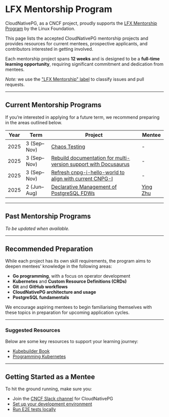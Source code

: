 # LFX Mentorship Program

CloudNativePG, as a CNCF project, proudly supports the
[LFX Mentorship Program](https://lfx.linuxfoundation.org/tools/mentorship/)
by the Linux Foundation.

This page lists the accepted CloudNativePG mentorship projects and provides
resources for current mentees, prospective applicants, and contributors
interested in getting involved.

Each mentorship project spans **12 weeks** and is designed to be a **full-time
learning opportunity**, requiring significant commitment and dedication from
mentees.

*Note:* we use the
["LFX Mentorship" label](https://github.com/cloudnative-pg/cloudnative-pg/issues?q=is%3Aissue%20state%3Aopen%20label%3A%22LFX%20Mentorship%22)
to classify issues and pull requests.

---

## Current Mentorship Programs

If you’re interested in applying for a future term, we recommend preparing in
the areas outlined below.

| Year | Term        | Project                                                                                                                              | Mentee                                   |
| ---- | ----------- | ------------------------------------------------------------------------------------------------------------------------------------ | ---------------------------------------- |
| 2025 | 3 (Sep–Nov) | [Chaos Testing](https://mentorship.lfx.linuxfoundation.org/project/0858ce07-0c90-47fa-a1a0-95c6762f00ff) | - |
| 2025 | 3 (Sep–Nov) | [Rebuild documentation for multi-version support with Docusaurus](https://mentorship.lfx.linuxfoundation.org/project/86a647c1-88c7-474f-b093-6abb58197083) | - |
| 2025 | 3 (Sep–Nov) | [Refresh cnpg-i-hello-world to align with current CNPG-I](https://mentorship.lfx.linuxfoundation.org/project/cabc7391-4956-42b2-b91c-d261816b7289) | - |
| 2025 | 2 (Jun–Aug) | [Declarative Management of PostgreSQL FDWs](https://mentorship.lfx.linuxfoundation.org/project/53fa853e-b5fa-4d68-be71-f005c75aea89) | [Ying Zhu](https://github.com/EdwinaZhu) |

---

## Past Mentorship Programs

*To be updated when available.*

---

## Recommended Preparation

While each project has its own skill requirements, the program aims to deepen
mentees’ knowledge in the following areas:

- **Go programming**, with a focus on operator development
- **Kubernetes** and **Custom Resource Definitions (CRDs)**
- **Git** and **GitHub workflows**
- **CloudNativePG architecture and usage**
- **PostgreSQL fundamentals**

We encourage aspiring mentees to begin familiarising themselves with these
topics in preparation for upcoming application cycles.

---

### Suggested Resources

Below are some key resources to support your learning journey:

- [Kubebuilder Book](https://book.kubebuilder.io/)
- [Programming Kubernetes](https://www.oreilly.com/library/view/programming-kubernetes/9781492047094/)

---

## Getting Started as a Mentee

To hit the ground running, make sure you:

- Join the [CNCF Slack channel](../README.md#communications) for CloudNativePG
- [Set up your development environment](development_environment/README.md)
- [Run E2E tests locally](e2e_testing_environment/README.md)
